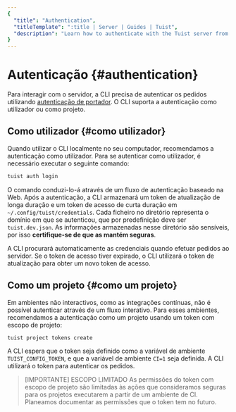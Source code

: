```yaml
---
{
  "title": "Authentication",
  "titleTemplate": ":title | Server | Guides | Tuist",
  "description": "Learn how to authenticate with the Tuist server from the CLI."
}
---
```

# Autenticação {#authentication}

Para interagir com o servidor, a CLI precisa de autenticar os pedidos utilizando
[autenticação de
portador](https://swagger.io/docs/specification/authentication/bearer-authentication/).
O CLI suporta a autenticação como utilizador ou como projeto.

## Como utilizador {#como utilizador}

Quando utilizar o CLI localmente no seu computador, recomendamos a autenticação
como utilizador. Para se autenticar como utilizador, é necessário executar o
seguinte comando:

```bash
tuist auth login
```

O comando conduzi-lo-á através de um fluxo de autenticação baseado na Web. Após
a autenticação, a CLI armazenará um token de atualização de longa duração e um
token de acesso de curta duração em `~/.config/tuist/credentials`. Cada ficheiro
no diretório representa o domínio em que se autenticou, que por predefinição
deve ser `tuist.dev.json`. As informações armazenadas nesse diretório são
sensíveis, por isso **certifique-se de que as mantém seguras**.

A CLI procurará automaticamente as credenciais quando efetuar pedidos ao
servidor. Se o token de acesso tiver expirado, o CLI utilizará o token de
atualização para obter um novo token de acesso.

## Como um projeto {#como um projeto}

Em ambientes não interactivos, como as integrações contínuas, não é possível
autenticar através de um fluxo interativo. Para esses ambientes, recomendamos a
autenticação como um projeto usando um token com escopo de projeto:

```bash
tuist project tokens create
```

A CLI espera que o token seja definido como a variável de ambiente
`TUIST_CONFIG_TOKEN`, e que a variável de ambiente `CI=1` seja definida. A CLI
utilizará o token para autenticar os pedidos.

> [IMPORTANTE] ESCOPO LIMITADO As permissões do token com escopo de projeto são
> limitadas às ações que consideramos seguras para os projetos executarem a
> partir de um ambiente de CI. Planeamos documentar as permissões que o token
> tem no futuro.
